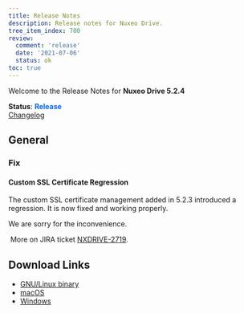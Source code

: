 ```yaml
---
title: Release Notes
description: Release notes for Nuxeo Drive.
tree_item_index: 700
review:
  comment: 'release'
  date: '2021-07-06'
  status: ok
toc: true
---
```


Welcome to the Release Notes for **Nuxeo Drive 5.2.4**

**Status**: <font color="#0066ff">**Release**</font> </br>
<i class="fa fa-long-arrow-right" aria-hidden="true"></i> [Changelog](https://github.com/nuxeo/nuxeo-drive/blob/master/docs/changes/5.2.4.md)

## General

### Fix

#### Custom SSL Certificate Regression

The custom SSL certificate management added in 5.2.3 introduced a regression. It is now fixed and working properly.

We are sorry for the inconvenience.

<i class="fa fa-long-arrow-right" aria-hidden="true"></i>&nbsp;More on JIRA ticket [NXDRIVE-2719](https://jira.nuxeo.com/browse/NXDRIVE-2719).


## Download Links

- [GNU/Linux binary](https://community.nuxeo.com/static/drive-updates/release/nuxeo-drive-5.2.4-x86_64.AppImage)
- [macOS](https://community.nuxeo.com/static/drive-updates/release/nuxeo-drive-5.2.4.dmg)
- [Windows](https://community.nuxeo.com/static/drive-updates/release/nuxeo-drive-5.2.4.exe)

